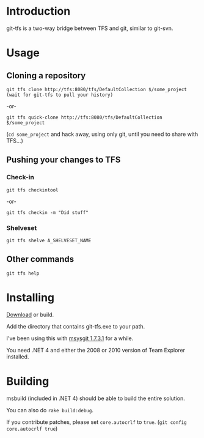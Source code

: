 # Introduction

git-tfs is a two-way bridge between TFS and git, similar to git-svn.

# Usage

## Cloning a repository

    git tfs clone http://tfs:8080/tfs/DefaultCollection $/some_project
    (wait for git-tfs to pull your history)

-or-

    git tfs quick-clone http://tfs:8080/tfs/DefaultCollection $/some_project

(`cd some_project` and hack away, using only git, until you need to share with TFS...)

## Pushing your changes to TFS

### Check-in

    git tfs checkintool 

-or-

    git tfs checkin -m "Did stuff"

### Shelveset

    git tfs shelve A_SHELVESET_NAME

## Other commands

    git tfs help


# Installing

[Download](https://github.com/spraints/git-tfs/downloads#uploaded_downloads) or build.

Add the directory that contains git-tfs.exe to your path. 

I've been using this with [msysgit 1.7.3.1](http://code.google.com/p/msysgit/) for a while.

You need .NET 4 and either the 2008 or 2010 version of Team Explorer installed.


# Building

msbuild (included in .NET 4) should be able to build the entire solution.

You can also do `rake build:debug`.

If you contribute patches, please set `core.autocrlf` to `true`. (`git config core.autocrlf true`)
